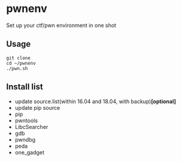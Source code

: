 # pwnenv

Set up your ctf/pwn environment in one shot

## Usage
```shell
git clone 
cd ~/pwnenv
./pwn.sh
```

## Install list

- update source.list(within 16.04 and 18.04, with backup)**[optional]**
- update pip source
- pip
- pwntools
- LibcSearcher
- gdb
- pwndbg
- peda
- one_gadget









